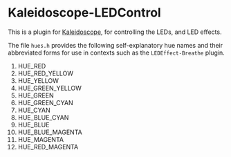 # Kaleidoscope-LEDControl

This is a plugin for [Kaleidoscope][fw], for controlling the LEDs, and LED
effects.

The file `hues.h` provides the following self-explanatory hue names and their
abbreviated forms for use in contexts such as the `LEDEffect-Breathe` plugin.

1. HUE_RED
2. HUE_RED_YELLOW
3. HUE_YELLOW
4. HUE_GREEN_YELLOW
5. HUE_GREEN
6. HUE_GREEN_CYAN
7. HUE_CYAN
8. HUE_BLUE_CYAN
9. HUE_BLUE
10. HUE_BLUE_MAGENTA
11. HUE_MAGENTA
12. HUE_RED_MAGENTA

 [fw]: https://github.com/keyboardio/Kaleidoscope
